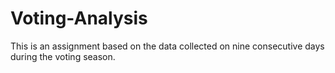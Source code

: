 # Voting-Analysis
This is an assignment based on the data collected on nine consecutive days during the voting season. 
